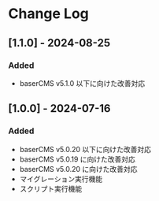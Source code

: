 # Change Log

## [1.1.0] - 2024-08-25
### Added
- baserCMS v5.1.0 以下に向けた改善対応

## [1.0.0] - 2024-07-16
### Added
- baserCMS v5.0.20 以下に向けた改善対応
- baserCMS v5.0.19 に向けた改善対応
- baserCMS v5.0.20 に向けた改善対応
- マイグレーション実行機能
- スクリプト実行機能
